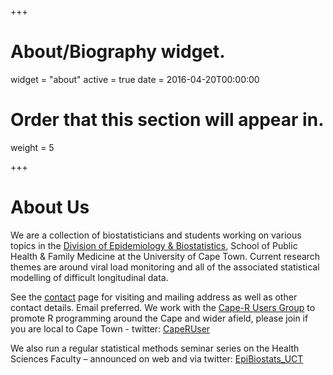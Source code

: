 +++
# About/Biography widget.
widget = "about"
active = true
date = 2016-04-20T00:00:00

# Order that this section will appear in.
weight = 5

+++

# About Us

We are a collection of biostatisticians and students working on various topics in the [Division of Epidemiology & Biostatistics](http://www.publichealth.uct.ac.za/phfm_epidemiology-and-biostatistics), School of Public Health & Family Medicine at the University of Cape Town. Current research themes are around viral load monitoring and all of the associated statistical modelling of difficult longitudinal data.



See the [contact](https://maialesosky.wordpress.com/contact/) page for visiting and mailing address as well as other contact details. Email preferred. We work with the [Cape-R Users Group](https://caperuser.wordpress.com/) to promote R programming around the Cape and wider afield, please join if you are local to Cape Town - twitter: [CapeRUser](https://twitter.com/CapeRUser/) 

We also run a regular statistical methods seminar series on the Health Sciences Faculty – announced on web and via twitter:  [EpiBiostats_UCT](https://twitter.com/EpiBiostats_UCT/)